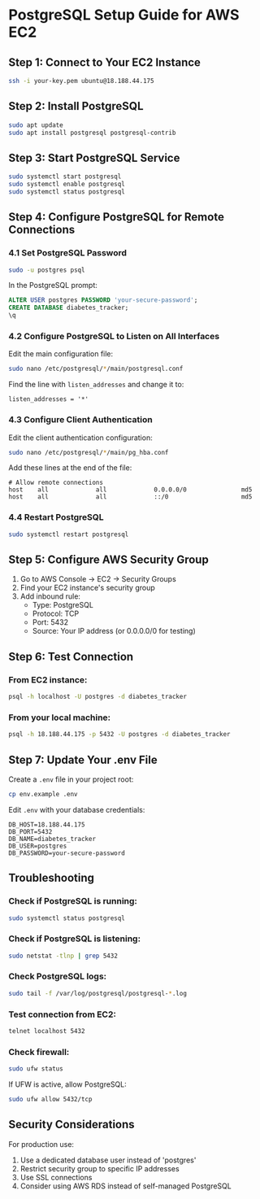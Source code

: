 # PostgreSQL Setup Guide for AWS EC2

## Step 1: Connect to Your EC2 Instance

```bash
ssh -i your-key.pem ubuntu@18.188.44.175
```

## Step 2: Install PostgreSQL

```bash
sudo apt update
sudo apt install postgresql postgresql-contrib
```

## Step 3: Start PostgreSQL Service

```bash
sudo systemctl start postgresql
sudo systemctl enable postgresql
sudo systemctl status postgresql
```

## Step 4: Configure PostgreSQL for Remote Connections

### 4.1 Set PostgreSQL Password

```bash
sudo -u postgres psql
```

In the PostgreSQL prompt:
```sql
ALTER USER postgres PASSWORD 'your-secure-password';
CREATE DATABASE diabetes_tracker;
\q
```

### 4.2 Configure PostgreSQL to Listen on All Interfaces

Edit the main configuration file:
```bash
sudo nano /etc/postgresql/*/main/postgresql.conf
```

Find the line with `listen_addresses` and change it to:
```
listen_addresses = '*'
```

### 4.3 Configure Client Authentication

Edit the client authentication configuration:
```bash
sudo nano /etc/postgresql/*/main/pg_hba.conf
```

Add these lines at the end of the file:
```
# Allow remote connections
host    all             all             0.0.0.0/0               md5
host    all             all             ::/0                    md5
```

### 4.4 Restart PostgreSQL

```bash
sudo systemctl restart postgresql
```

## Step 5: Configure AWS Security Group

1. Go to AWS Console -> EC2 -> Security Groups
2. Find your EC2 instance's security group
3. Add inbound rule:
   - Type: PostgreSQL
   - Protocol: TCP
   - Port: 5432
   - Source: Your IP address (or 0.0.0.0/0 for testing)

## Step 6: Test Connection

### From EC2 instance:
```bash
psql -h localhost -U postgres -d diabetes_tracker
```

### From your local machine:
```bash
psql -h 18.188.44.175 -p 5432 -U postgres -d diabetes_tracker
```

## Step 7: Update Your .env File

Create a `.env` file in your project root:
```bash
cp env.example .env
```

Edit `.env` with your database credentials:
```
DB_HOST=18.188.44.175
DB_PORT=5432
DB_NAME=diabetes_tracker
DB_USER=postgres
DB_PASSWORD=your-secure-password
```

## Troubleshooting

### Check if PostgreSQL is running:
```bash
sudo systemctl status postgresql
```

### Check if PostgreSQL is listening:
```bash
sudo netstat -tlnp | grep 5432
```

### Check PostgreSQL logs:
```bash
sudo tail -f /var/log/postgresql/postgresql-*.log
```

### Test connection from EC2:
```bash
telnet localhost 5432
```

### Check firewall:
```bash
sudo ufw status
```

If UFW is active, allow PostgreSQL:
```bash
sudo ufw allow 5432/tcp
```

## Security Considerations

For production use:
1. Use a dedicated database user instead of 'postgres'
2. Restrict security group to specific IP addresses
3. Use SSL connections
4. Consider using AWS RDS instead of self-managed PostgreSQL 